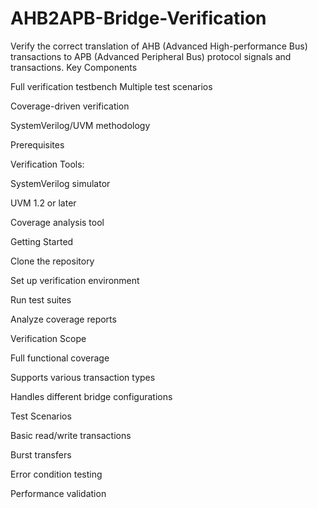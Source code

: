 # AHB2APB-Bridge-Verification
Verify the correct translation of AHB (Advanced High-performance Bus) transactions to APB (Advanced Peripheral Bus) protocol signals and transactions.
Key Components

Full verification testbench
Multiple test scenarios

Coverage-driven verification

SystemVerilog/UVM methodology


Prerequisites

Verification Tools:

SystemVerilog simulator

UVM 1.2 or later

Coverage analysis tool



Getting Started

Clone the repository

Set up verification environment

Run test suites

Analyze coverage reports


Verification Scope

Full functional coverage

Supports various transaction types

Handles different bridge configurations


Test Scenarios

Basic read/write transactions

Burst transfers

Error condition testing

Performance validation
